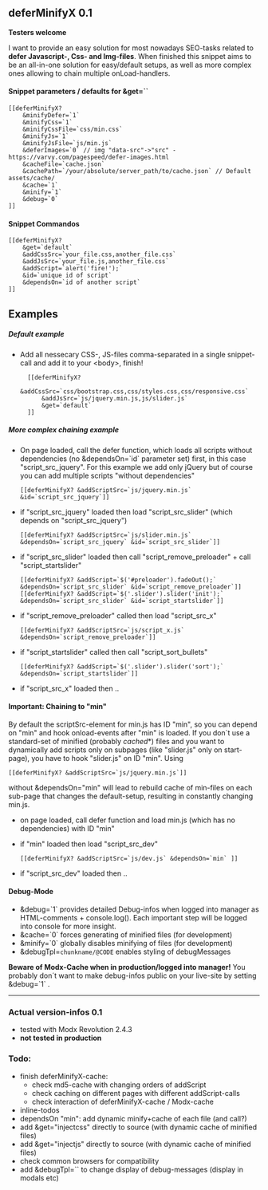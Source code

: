 ## deferMinifyX 0.1

**Testers welcome**

I want to provide an easy solution for most nowadays SEO-tasks related to **defer Javascript-, Css- and Img-files**. When finished this snippet aims to be an all-in-one solution for easy/default setups, as well as more complex ones allowing to chain multiple onLoad-handlers.

#### Snippet parameters / defaults for &get=\`\`
    [[deferMinifyX?
        &minifyDefer=`1`
        &minifyCss=`1`
        &minifyCssFile=`css/min.css`
        &minifyJs=`1`
        &minifyJsFile=`js/min.js`
        &deferImages=`0` // img "data-src"->"src" - https://varvy.com/pagespeed/defer-images.html
        &cacheFile=`cache.json`
        &cachePath=`/your/absolute/server_path/to/cache.json` // Default assets/cache/
        &cache=`1`
        &minify=`1`
        &debug=`0`
    ]]

#### Snippet Commandos
    [[deferMinifyX?
        &get=`default`
        &addCssSrc=`your_file.css,another_file.css`
        &addJsSrc=`your_file.js,another_file.css`
        &addScript=`alert('fire!');`
        &id=`unique id of script`
        &dependsOn=`id of another script`
    ]]

## Examples
##### Default example

- Add all nessecary CSS-, JS-files comma-separated in a single snippet-call and add it to your &lt;body&gt;, finish!


        [[deferMinifyX? 
            &addCssSrc=`css/bootstrap.css,css/styles.css,css/responsive.css`
            &addJsSrc=`js/jquery.min.js,js/slider.js`
            &get=`default`
        ]]

##### More complex chaining example

  - On page loaded, call the defer function, which loads all scripts without dependencies (no &dependsOn=\`id\` parameter set) first, in this case "script_src_jquery". For this example we add only jQuery but of course you can add multiple scripts "without dependencies"
  
        [[deferMinifyX? &addScriptSrc=`js/jquery.min.js` &id=`script_src_jquery`]]
    
  - if "script_src_jquery" loaded then load "script_src_slider" (which depends on "script_src_jquery")
  
        [[deferMinifyX? &addScriptSrc=`js/slider.min.js` &dependsOn=`script_src_jquery` &id=`script_src_slider`]]
        
  - if "script_src_slider" loaded then call "script_remove_preloader" + call "script_startslider"
  
        [[deferMinifyX? &addScript=`$('#preloader').fadeOut();` &dependsOn=`script_src_slider` &id=`script_remove_preloader`]]
        [[deferMinifyX? &addScript=`$('.slider').slider('init');` &dependsOn=`script_src_slider` &id=`script_startslider`]]
    
  - if "script_remove_preloader" called then load "script_src_x"
  
        [[deferMinifyX? &addScriptSrc=`js/script_x.js` &dependsOn=`script_remove_preloader`]]
        
  - if "script_startslider" called then call "script_sort_bullets"
  
        [[deferMinifyX? &addScript=`$('.slider').slider('sort');` &dependsOn=`script_startslider`]]
        
  - if "script_src_x" loaded then ..
  
#### Important: Chaining to "min"

By default the scriptSrc-element for min.js has ID "min", so you can depend on "min" and hook onload-events after "min" is loaded. If you don´t use a standard-set of minified (probably *cached**) files and you want to dynamically add scripts only on subpages (like "slider.js" only on start-page), you have to hook "slider.js" on ID "min". Using 

    [[deferMinifyX? &addScriptSrc=`js/jquery.min.js`]]

without &dependsOn="min" will lead to rebuild cache of min-files on each sub-page that changes the default-setup, resulting in constantly changing min.js.

  - on page loaded, call defer function and load min.js (which has no dependencies) with ID "min"
  - if "min" loaded then load "script_src_dev"
  
        [[deferMinifyX? &addScriptSrc=`js/dev.js` &dependsOn=`min` ]]
    
  - if "script_src_dev" loaded then ..
  
#### Debug-Mode

  - &debug=\`1\` provides detailed Debug-infos when logged into manager as HTML-comments + console.log(). Each important step will be logged into console for more insight.
  - &cache=\`0\` forces generating of minified files (for development)
  - &minify=\`0\` globally disables minifying of files (for development)
  - &debugTpl=`chunkname/@CODE` enables styling of debugMessages

**Beware of Modx-Cache when in production/logged into manager!** You probably don´t want to make debug-infos public on your live-site by setting &debug=\`1\` .

------------------------------------------------------------------

### Actual version-infos 0.1
- tested with Modx Revolution 2.4.3
- **not tested in production** 

### Todo:
- finish deferMinifyX-cache: 
    - check md5-cache with changing orders of addScript
    - check caching on different pages with different addScript-calls
    - check interaction of deferMinifyX-cache / Modx-cache 
- inline-todos
- dependsOn "min": add dynamic minify+cache of each file (and call?)
- add &get="injectcss" directly to source (with dynamic cache of minified files)
- add &get="injectjs" directly to source (with dynamic cache of minified files)
- check common browsers for compatibility
- add &debugTpl=`` to change display of debug-messages (display in modals etc)